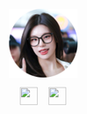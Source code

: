 <p align="center">
    <a href="https://www.google.com/search?q=Yeji+ITZY" target="_blank">
        <img width="125" src="bunder.png" alt="logo" />
    </a>
</p>
<p align="center">
    <img height="32" width="32" src="https://cdn.simpleicons.org/telegram/black/white"/>&nbsp;&nbsp;&nbsp;&nbsp;&nbsp;<img height="32" width="32" src="https://cdn.simpleicons.org/whatsapp/black/white" />
</p>
